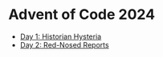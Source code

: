 # Advent of Code 2024

- [Day 1: Historian Hysteria](https://adventofcode.com/2024/day/1)
- [Day 2: Red-Nosed Reports](https://adventofcode.com/2024/day/2)
